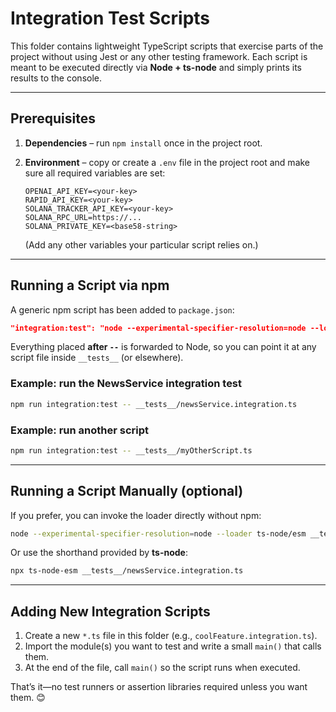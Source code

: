 # Integration Test Scripts

This folder contains lightweight TypeScript scripts that exercise parts of the project without using Jest or any other testing framework.  Each script is meant to be executed directly via **Node + ts-node** and simply prints its results to the console.

---

## Prerequisites

1. **Dependencies** – run `npm install` once in the project root.
2. **Environment** – copy or create a `.env` file in the project root and make sure all required variables are set:

   ```text
   OPENAI_API_KEY=<your-key>
   RAPID_API_KEY=<your-key>
   SOLANA_TRACKER_API_KEY=<your-key>
   SOLANA_RPC_URL=https://...
   SOLANA_PRIVATE_KEY=<base58-string>
   ```

   (Add any other variables your particular script relies on.)

---

## Running a Script via npm

A generic npm script has been added to `package.json`:

```json
"integration:test": "node --experimental-specifier-resolution=node --loader ts-node/esm"
```

Everything placed **after `--`** is forwarded to Node, so you can point it at any script file inside `__tests__` (or elsewhere).

### Example: run the NewsService integration test

```bash
npm run integration:test -- __tests__/newsService.integration.ts
```

### Example: run another script

```bash
npm run integration:test -- __tests__/myOtherScript.ts
```

---

## Running a Script Manually (optional)

If you prefer, you can invoke the loader directly without npm:

```bash
node --experimental-specifier-resolution=node --loader ts-node/esm __tests__/newsService.integration.ts
```

Or use the shorthand provided by **ts-node**:

```bash
npx ts-node-esm __tests__/newsService.integration.ts
```

---

## Adding New Integration Scripts

1. Create a new `*.ts` file in this folder (e.g., `coolFeature.integration.ts`).
2. Import the module(s) you want to test and write a small `main()` that calls them.
3. At the end of the file, call `main()` so the script runs when executed.

That’s it—no test runners or assertion libraries required unless you want them. 😊 